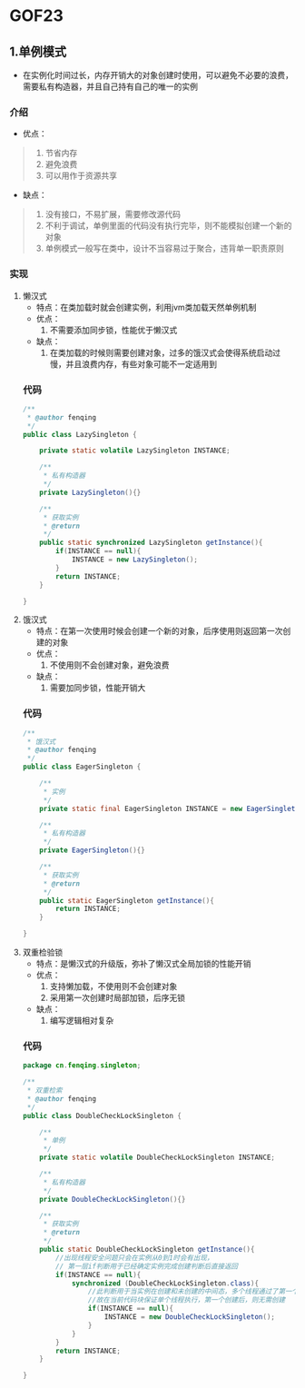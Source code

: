 # GOF23
## 1.单例模式
* 在实例化时间过长，内存开销大的对象创建时使用，可以避免不必要的浪费，需要私有构造器，并且自己持有自己的唯一的实例
### 介绍
* 优点：
> 1. 节省内存
> 2. 避免浪费
> 3. 可以用作于资源共享
* 缺点：
> 1. 没有接口，不易扩展，需要修改源代码
> 2. 不利于调试，单例里面的代码没有执行完毕，则不能模拟创建一个新的对象
> 3. 单例模式一般写在类中，设计不当容易过于聚合，违背单一职责原则
### 实现
1. 懒汉式
    * 特点：在类加载时就会创建实例，利用jvm类加载天然单例机制
    * 优点：
        1. 不需要添加同步锁，性能优于懒汉式
    * 缺点：
        1. 在类加载的时候则需要创建对象，过多的饿汉式会使得系统启动过慢，并且浪费内存，有些对象可能不一定适用到
    ### 代码
    ```java
    /**
     * @author fenqing
     */
    public class LazySingleton {
    
        private static volatile LazySingleton INSTANCE;
    
        /**
         * 私有构造器
         */
        private LazySingleton(){}
    
        /**
         * 获取实例
         * @return
         */
        public static synchronized LazySingleton getInstance(){
            if(INSTANCE == null){
                INSTANCE = new LazySingleton();
            }
            return INSTANCE;
        }
    
    }
    ```
2. 饿汉式
    * 特点：在第一次使用时候会创建一个新的对象，后序使用则返回第一次创建的对象
    * 优点：
        1. 不使用则不会创建对象，避免浪费
    * 缺点：
        1. 需要加同步锁，性能开销大
    ### 代码
    ```java
    /**
     * 饿汉式
     * @author fenqing
     */
    public class EagerSingleton {
    
        /**
         * 实例
         */
        private static final EagerSingleton INSTANCE = new EagerSingleton();
    
        /**
         * 私有构造器
         */
        private EagerSingleton(){}
    
        /**
         * 获取实例
         * @return
         */
        public static EagerSingleton getInstance(){
            return INSTANCE;
        }
    
    }
    ```
3. 双重检验锁
    * 特点：是懒汉式的升级版，弥补了懒汉式全局加锁的性能开销
    * 优点：
        1. 支持懒加载，不使用则不会创建对象
        2. 采用第一次创建时局部加锁，后序无锁
    * 缺点：
        1. 编写逻辑相对复杂
    ### 代码
    ```java
    package cn.fenqing.singleton;
    
    /**
     * 双重检索
     * @author fenqing
     */
    public class DoubleCheckLockSingleton {
    
        /**
         * 单例
         */
        private static volatile DoubleCheckLockSingleton INSTANCE;
    
        /**
         * 私有构造器
         */
        private DoubleCheckLockSingleton(){}
    
        /**
         * 获取实例
         * @return
         */
        public static DoubleCheckLockSingleton getInstance(){
            //出现线程安全问题只会在实例从0到1时会有出现，
            // 第一层if判断用于已经确定实例完成创建判断后直接返回
            if(INSTANCE == null){
                synchronized (DoubleCheckLockSingleton.class){
                    //此判断用于当实例在创建和未创建的中间态，多个线程通过了第一个if判断
                    //故在当前代码块保证单个线程执行，第一个创建后，则无需创建
                    if(INSTANCE == null){
                        INSTANCE = new DoubleCheckLockSingleton();
                    }
                }
            }
            return INSTANCE;
        }
    
    }
    ```